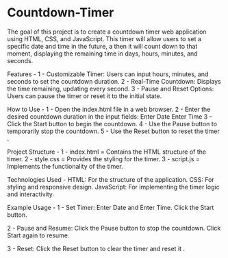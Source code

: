 # Countdown-Timer

The goal of this project is to create a countdown timer web application using HTML,
CSS, and JavaScript. This timer will allow users to set a specific date and time in the future, a
then it will count down to that moment, displaying the remaining time in days, hours, minutes, and
seconds.

Features - 
1 - Customizable Timer: Users can input hours, minutes, and seconds to set the countdown duration.
2 - Real-Time Countdown: Displays the time remaining, updating every second.
3 - Pause and Reset Options: Users can pause the timer or reset it to the initial state.

How to Use - 
1 - Open the index.html file in a web browser.
2 - Enter the desired countdown duration in the input fields:
    Enter Date
    Enter Time
3 - Click the Start button to begin the countdown.
4 - Use the Pause button to temporarily stop the countdown.
5 - Use the Reset button to reset the timer .

Project Structure - 
 1 - index.html = Contains the HTML structure of the timer.
 2 - style.css  = Provides the styling for the timer.
 3 - script.js  = Implements the functionality of the timer.

 Technologies Used - 
 HTML: For the structure of the application.
 CSS: For styling and responsive design.
 JavaScript: For implementing the timer logic and interactivity.

Example Usage - 
1 - Set Timer:
Enter Date and Enter Time.
Click the Start button.

2 - Pause and Resume:
Click the Pause button to stop the countdown.
Click Start again to resume.

3 - Reset:
Click the Reset button to clear the timer and reset it .
